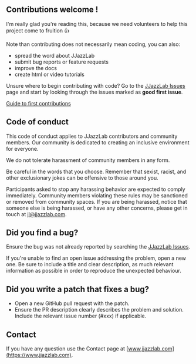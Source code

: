 ## Contributions welcome !

I'm really glad you're reading this, because we need volunteers to help this project come to fruition :+1:

Note than contributing does not necessarily mean coding, you can also:

- spread the word about JJazzLab
- submit bug reports or feature requests
- improve the docs
- create html or video tutorials

Unsure where to begin contributing with code? Go to the [JJazzLab Issues](https://github.com/jjazzboss/JJazzLab/issues) page and 
start by looking through the issues marked as **good first issue**.

[Guide to first contributions](https://github.com/firstcontributions/first-contributions/blob/master/README.md)

## Code of conduct

This code of conduct applies to JJazzLab contributors and community members. Our community is dedicated to creating an inclusive environment for everyone. 

We do not tolerate harassment of community members in any form. 

Be careful in the words that you choose. Remember that sexist, racist, and other exclusionary jokes can be offensive to those around you. 

Participants asked to stop any harassing behavior are expected to comply immediately. Community members violating these rules may be sanctioned or removed from community spaces. If you are being harassed, notice that someone else is being harassed, or have any other concerns, please get in touch at jl@jjazzlab.com.

## Did you find a bug?

Ensure the bug was not already reported by searching the [JJazzLab Issues](https://github.com/jjazzboss/JJazzLab/issues).

If you're unable to find an open issue addressing the problem, open a new one. Be sure to include a title and clear description, 
as much relevant information as possible in order to reproduce the unexpected behaviour.

## Did you write a patch that fixes a bug?

- Open a new GitHub pull request with the patch.
- Ensure the PR description clearly describes the problem and solution. Include the relevant issue number (#xxx) if applicable.
    
## Contact

If you have any question use the Contact page at [www.jjazzlab.com](https://www.jjazzlab.com).


